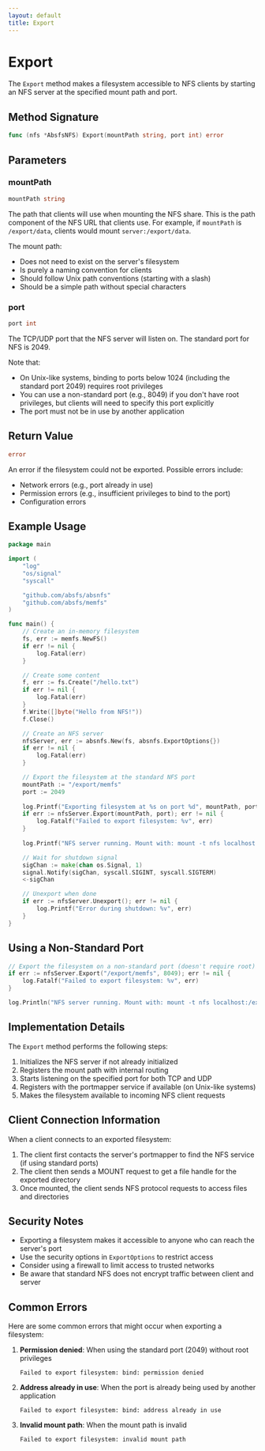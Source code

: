 ```yaml
---
layout: default
title: Export
---
```


# Export

The `Export` method makes a filesystem accessible to NFS clients by starting an NFS server at the specified mount path and port.

## Method Signature

```go
func (nfs *AbsfsNFS) Export(mountPath string, port int) error
```

## Parameters

### mountPath

```go
mountPath string
```

The path that clients will use when mounting the NFS share. This is the path component of the NFS URL that clients use. For example, if `mountPath` is `/export/data`, clients would mount `server:/export/data`.

The mount path:
- Does not need to exist on the server's filesystem
- Is purely a naming convention for clients
- Should follow Unix path conventions (starting with a slash)
- Should be a simple path without special characters

### port

```go
port int
```

The TCP/UDP port that the NFS server will listen on. The standard port for NFS is 2049.

Note that:
- On Unix-like systems, binding to ports below 1024 (including the standard port 2049) requires root privileges
- You can use a non-standard port (e.g., 8049) if you don't have root privileges, but clients will need to specify this port explicitly
- The port must not be in use by another application

## Return Value

```go
error
```

An error if the filesystem could not be exported. Possible errors include:
- Network errors (e.g., port already in use)
- Permission errors (e.g., insufficient privileges to bind to the port)
- Configuration errors

## Example Usage

```go
package main

import (
    "log"
    "os/signal"
    "syscall"

    "github.com/absfs/absnfs"
    "github.com/absfs/memfs"
)

func main() {
    // Create an in-memory filesystem
    fs, err := memfs.NewFS()
    if err != nil {
        log.Fatal(err)
    }

    // Create some content
    f, err := fs.Create("/hello.txt")
    if err != nil {
        log.Fatal(err)
    }
    f.Write([]byte("Hello from NFS!"))
    f.Close()

    // Create an NFS server
    nfsServer, err := absnfs.New(fs, absnfs.ExportOptions{})
    if err != nil {
        log.Fatal(err)
    }

    // Export the filesystem at the standard NFS port
    mountPath := "/export/memfs"
    port := 2049
    
    log.Printf("Exporting filesystem at %s on port %d", mountPath, port)
    if err := nfsServer.Export(mountPath, port); err != nil {
        log.Fatalf("Failed to export filesystem: %v", err)
    }
    
    log.Printf("NFS server running. Mount with: mount -t nfs localhost:%s /mnt/nfs", mountPath)

    // Wait for shutdown signal
    sigChan := make(chan os.Signal, 1)
    signal.Notify(sigChan, syscall.SIGINT, syscall.SIGTERM)
    <-sigChan

    // Unexport when done
    if err := nfsServer.Unexport(); err != nil {
        log.Printf("Error during shutdown: %v", err)
    }
}
```

## Using a Non-Standard Port

```go
// Export the filesystem on a non-standard port (doesn't require root)
if err := nfsServer.Export("/export/memfs", 8049); err != nil {
    log.Fatalf("Failed to export filesystem: %v", err)
}

log.Println("NFS server running. Mount with: mount -t nfs localhost:/export/memfs:8049 /mnt/nfs")
```

## Implementation Details

The `Export` method performs the following steps:

1. Initializes the NFS server if not already initialized
2. Registers the mount path with internal routing
3. Starts listening on the specified port for both TCP and UDP
4. Registers with the portmapper service if available (on Unix-like systems)
5. Makes the filesystem available to incoming NFS client requests

## Client Connection Information

When a client connects to an exported filesystem:

1. The client first contacts the server's portmapper to find the NFS service (if using standard ports)
2. The client then sends a MOUNT request to get a file handle for the exported directory
3. Once mounted, the client sends NFS protocol requests to access files and directories

## Security Notes

- Exporting a filesystem makes it accessible to anyone who can reach the server's port
- Use the security options in `ExportOptions` to restrict access
- Consider using a firewall to limit access to trusted networks
- Be aware that standard NFS does not encrypt traffic between client and server

## Common Errors

Here are some common errors that might occur when exporting a filesystem:

1. **Permission denied**: When using the standard port (2049) without root privileges
   ```
   Failed to export filesystem: bind: permission denied
   ```

2. **Address already in use**: When the port is already being used by another application
   ```
   Failed to export filesystem: bind: address already in use
   ```

3. **Invalid mount path**: When the mount path is invalid
   ```
   Failed to export filesystem: invalid mount path
   ```